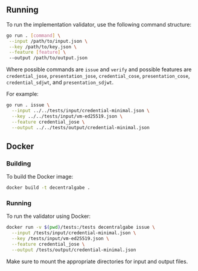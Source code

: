 ## Running

To run the implementation validator, use the following command structure:

```bash
go run . [command] \
 --input /path/to/input.json \
 --key /path/to/key.json \
 --feature [feature] \ 
 --output /path/to/output.json 
```
Where possible commands are `issue` and `verify` and possible features are `credential_jose`, `presentation_jose`, `credential_cose`, `presentation_cose`, `credential_sdjwt`, and `presentation_sdjwt`.

For example:

```bash
go run . issue \
  --input ../../tests/input/credential-minimal.json \
  --key ../../tests/input/vm-ed25519.json \
  --feature credential_jose \
  --output ../../tests/output/credential-minimal.json
```

## Docker

### Building

To build the Docker image:

```bash
docker build -t decentralgabe .
```

### Running

To run the validator using Docker:

```bash
docker run -v $(pwd)/tests:/tests decentralgabe issue \
  --input /tests/input/credential-minimal.json \
  --key /tests/input/vm-ed25519.json \
  --feature credential_jose \
  --output /tests/output/credential-minimal.json
```

Make sure to mount the appropriate directories for input and output files.
